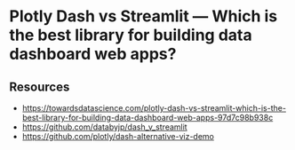 # Plotly Dash vs Streamlit — Which is the best library for building data dashboard web apps?

## Resources 

- https://towardsdatascience.com/plotly-dash-vs-streamlit-which-is-the-best-library-for-building-data-dashboard-web-apps-97d7c98b938c
- https://github.com/databyjp/dash_v_streamlit
- https://github.com/plotly/dash-alternative-viz-demo